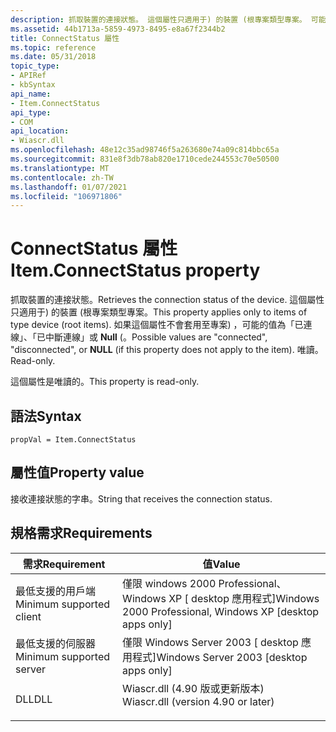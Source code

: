 ```yaml
---
description: 抓取裝置的連接狀態。 這個屬性只適用于) 的裝置 (根專案類型專案。 可能的值為 &\# 0034; 連接的&\# 0034;、&\# 0034; 中斷連接&\# 0034; 或 Null (如果這個屬性不會套用至專案) 。 唯讀。
ms.assetid: 44b1713a-5859-4973-8495-e8a67f2344b2
title: ConnectStatus 屬性
ms.topic: reference
ms.date: 05/31/2018
topic_type:
- APIRef
- kbSyntax
api_name:
- Item.ConnectStatus
api_type:
- COM
api_location:
- Wiascr.dll
ms.openlocfilehash: 48e12c35ad98746f5a263680e74a09c814bbc65a
ms.sourcegitcommit: 831e8f3db78ab820e1710cede244553c70e50500
ms.translationtype: MT
ms.contentlocale: zh-TW
ms.lasthandoff: 01/07/2021
ms.locfileid: "106971806"
---
```

# <a name="itemconnectstatus-property"></a><span data-ttu-id="8b628-106">ConnectStatus 屬性</span><span class="sxs-lookup"><span data-stu-id="8b628-106">Item.ConnectStatus property</span></span>

<span data-ttu-id="8b628-107">抓取裝置的連接狀態。</span><span class="sxs-lookup"><span data-stu-id="8b628-107">Retrieves the connection status of the device.</span></span> <span data-ttu-id="8b628-108">這個屬性只適用于) 的裝置 (根專案類型專案。</span><span class="sxs-lookup"><span data-stu-id="8b628-108">This property applies only to items of type device (root items).</span></span> <span data-ttu-id="8b628-109">如果這個屬性不會套用至專案) ，可能的值為「已連線」、「已中斷連線」或 **Null** (。</span><span class="sxs-lookup"><span data-stu-id="8b628-109">Possible values are "connected", "disconnected", or **NULL** (if this property does not apply to the item).</span></span> <span data-ttu-id="8b628-110">唯讀。</span><span class="sxs-lookup"><span data-stu-id="8b628-110">Read-only.</span></span>

<span data-ttu-id="8b628-111">這個屬性是唯讀的。</span><span class="sxs-lookup"><span data-stu-id="8b628-111">This property is read-only.</span></span>

## <a name="syntax"></a><span data-ttu-id="8b628-112">語法</span><span class="sxs-lookup"><span data-stu-id="8b628-112">Syntax</span></span>


```JScript
propVal = Item.ConnectStatus
```



## <a name="property-value"></a><span data-ttu-id="8b628-113">屬性值</span><span class="sxs-lookup"><span data-stu-id="8b628-113">Property value</span></span>

<span data-ttu-id="8b628-114">接收連接狀態的字串。</span><span class="sxs-lookup"><span data-stu-id="8b628-114">String that receives the connection status.</span></span>

## <a name="requirements"></a><span data-ttu-id="8b628-115">規格需求</span><span class="sxs-lookup"><span data-stu-id="8b628-115">Requirements</span></span>



| <span data-ttu-id="8b628-116">需求</span><span class="sxs-lookup"><span data-stu-id="8b628-116">Requirement</span></span> | <span data-ttu-id="8b628-117">值</span><span class="sxs-lookup"><span data-stu-id="8b628-117">Value</span></span> |
|-------------------------------------|---------------------------------------------------------------------------------------------------------------|
| <span data-ttu-id="8b628-118">最低支援的用戶端</span><span class="sxs-lookup"><span data-stu-id="8b628-118">Minimum supported client</span></span><br/> | <span data-ttu-id="8b628-119">僅限 windows 2000 Professional、Windows XP \[ desktop 應用程式\]</span><span class="sxs-lookup"><span data-stu-id="8b628-119">Windows 2000 Professional, Windows XP \[desktop apps only\]</span></span><br/>                                        |
| <span data-ttu-id="8b628-120">最低支援的伺服器</span><span class="sxs-lookup"><span data-stu-id="8b628-120">Minimum supported server</span></span><br/> | <span data-ttu-id="8b628-121">僅限 Windows Server 2003 \[ desktop 應用程式\]</span><span class="sxs-lookup"><span data-stu-id="8b628-121">Windows Server 2003 \[desktop apps only\]</span></span><br/>                                                          |
| <span data-ttu-id="8b628-122">DLL</span><span class="sxs-lookup"><span data-stu-id="8b628-122">DLL</span></span><br/>                      | <dl> <span data-ttu-id="8b628-123"><dt>Wiascr.dll (4.90 版或更新版本) </dt></span><span class="sxs-lookup"><span data-stu-id="8b628-123"><dt>Wiascr.dll (version 4.90 or later)</dt></span></span> </dl> |



 

 





